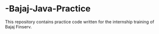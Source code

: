 # -Bajaj-Java-Practice
This repository contains practice code written for the internship training of Bajaj Finserv.
